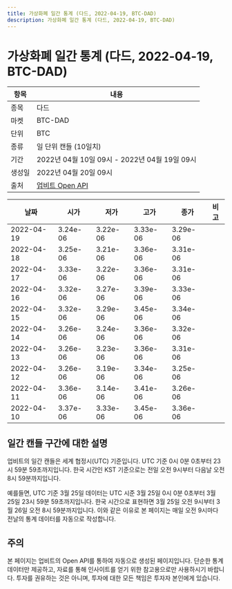 ```yaml
---
title: 가상화폐 일간 통계 (다드, 2022-04-19, BTC-DAD)
description: 가상화폐 일간 통계 (다드, 2022-04-19, BTC-DAD)
---
```



가상화폐 일간 통계 (다드, 2022-04-19, BTC-DAD)
===

|항목|내용|
|--|--|
|종목|다드|
|마켓|BTC-DAD|
|단위|BTC|
|종류|일 단위 캔들 (10일치)|
|기간|2022년 04월 10일 09시 - 2022년 04월 19일 09시|
|생성일|2022년 04월 20일 09시|
|출처|[업비트 Open API](https://docs.upbit.com)|


|날짜|시가|저가|고가|종가|비고|
|--|--|--|--|--|--|
|2022-04-19|3.24e-06|3.22e-06|3.33e-06|3.29e-06|    |
|2022-04-18|3.25e-06|3.21e-06|3.36e-06|3.31e-06|    |
|2022-04-17|3.33e-06|3.22e-06|3.36e-06|3.31e-06|    |
|2022-04-16|3.32e-06|3.27e-06|3.39e-06|3.33e-06|    |
|2022-04-15|3.32e-06|3.29e-06|3.45e-06|3.34e-06|    |
|2022-04-14|3.26e-06|3.24e-06|3.36e-06|3.32e-06|    |
|2022-04-13|3.26e-06|3.23e-06|3.36e-06|3.31e-06|    |
|2022-04-12|3.26e-06|3.19e-06|3.34e-06|3.25e-06|    |
|2022-04-11|3.36e-06|3.14e-06|3.41e-06|3.26e-06|    |
|2022-04-10|3.37e-06|3.33e-06|3.45e-06|3.36e-06|    |


일간 캔들 구간에 대한 설명
---


업비트의 일간 캔들은 세계 협정시(UTC) 기준입니다. 
UTC 기준 0시 0분 0초부터 23시 59분 59초까지입니다. 
한국 시간인 KST 기준으로는 전일 오전 9시부터 다음날 오전 8시 59분까지입니다. 


예를들면, UTC 기준 3월 25일 데이터는 UTC 시준 3월 25일 0시 0분 0초부터 3월 25일 23시 59분 59초까지입니다. 
한국 시간으로 표현하면 3월 25일 오전 9시부터 3월 26일 오전 8시 59분까지입니다. 
이와 같은 이유로 본 페이지는 매일 오전 9시마다 전날의 통계 데이터를 자동으로 작성합니다. 


주의
---


본 페이지는 업비트의 Open API를 통하여 자동으로 생성된 페이지입니다. 
단순한 통계 데이터만 제공하고, 자료를 통해 인사이트를 얻기 위한 참고용으로만 사용하시기 바랍니다. 
투자를 권유하는 것은 아니며, 투자에 대한 모든 책임은 투자자 본인에게 있습니다. 
